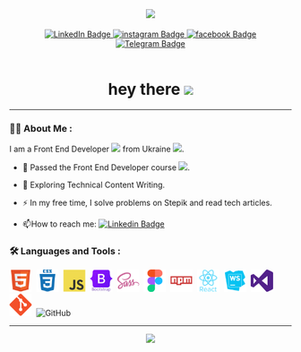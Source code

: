 <div align="center">
  <div id="header">
    <img src="https://media.giphy.com/media/m6pvmOSXuTEPaKFWBz/giphy.gif" width="150"/>
  </div><br>
  <div id="badges">
    <a href="https://www.linkedin.com/in/mykola-kozlenkov-41b221207/">
      <img src="https://img.shields.io/badge/LinkedIn-blue?style=for-the-badge&logo=linkedin&logoColor=white" alt="LinkedIn Badge"/>
    </a>
    <a href="https://www.instagram.com/nikolaikozlenkov/?igshid=ZmZhODViOGI%3D">
      <img src="https://img.shields.io/badge/instagram-red?style=for-the-badge&logo=instagram&logoColor=white" alt="instagram Badge"/>
    </a>
    <a href="https://www.facebook.com/profile.php?id=100017453857069&mibextid=ZbWKwL">
      <img src="https://img.shields.io/badge/facebook-blue?style=for-the-badge&logo=facebook&logoColor=white" alt="facebook Badge"/>
    </a>
     <a href="https://t.me/Nikolas82NG">
      <img src="https://img.shields.io/badge/Telegram-white?style=for-the-badge&logo=Telegram&logoColor=blue" alt="Telegram Badge"/>
    </a>
  </div>
  <img src="https://komarev.com/ghpvc/?username=your-github-username&style=flat-square&color=blue" alt=""/>
  <h1>
    hey there
    <img src="https://media.giphy.com/media/hvRJCLFzcasrR4ia7z/giphy.gif" width="30px"/>
  </h1>
</div>

---

### :man_technologist: About Me :
I am a Front End Developer <img src="https://media.giphy.com/media/WUlplcMpOCEmTGBtBW/giphy.gif" width="60"> from Ukraine <img src="https://media.giphy.com/media/GVdqiRZjAcYumSkCbT/giphy.gif" width="40">.
- :telescope: Passed the Front End Developer course <img src="https://edu.cbsystematics.com/assets/img/site/cbs-logo-white.svg" width="100">.

- :seedling: Exploring Technical Content Writing.

- :zap: In my free time, I solve problems on Stepik and read tech articles.

- :mailbox:How to reach me: [![Linkedin Badge](https://img.shields.io/badge/-Linkedin-blue?style=flat&logo=Linkedin&logoColor=white)](https://www.linkedin.com/in/mykola-kozlenkov-41b221207/)

### :hammer_and_wrench: Languages and Tools :
<div>
  <img src="https://github.com/devicons/devicon/blob/master/icons/html5/html5-original.svg" title="HTML5" alt="HTML" width="40" height="40"/>&nbsp;
  <img src="https://github.com/devicons/devicon/blob/master/icons/css3/css3-plain-wordmark.svg"  title="CSS3" alt="CSS" width="40" height="40"/>&nbsp;
  <img src="https://github.com/devicons/devicon/blob/master/icons/javascript/javascript-original.svg" title="JavaScript" alt="JavaScript" width="40" height="40"/>&nbsp;
  <img src="https://github.com/devicons/devicon/blob/master/icons/bootstrap/bootstrap-original-wordmark.svg" title="Bootstrap" alt="Bootstrap" width="40" height="40"/>&nbsp;
  <img src="https://github.com/devicons/devicon/blob/master/icons/sass/sass-original.svg" title="Sass" alt="Sass" width="40" height="40"/>&nbsp;
  <img src="https://github.com/devicons/devicon/blob/master/icons/figma/figma-original.svg" title="Figma" alt="Figma" width="40" height="40"/>&nbsp;
  <img src="https://github.com/devicons/devicon/blob/master/icons/npm/npm-original-wordmark.svg" title="npm" alt="npm" width="40" height="40"/>&nbsp;
  <img src="https://github.com/devicons/devicon/blob/master/icons/react/react-original-wordmark.svg" title="React" alt="React" width="40" height="40"/>&nbsp;
  <img src="https://github.com/devicons/devicon/blob/master/icons/webstorm/webstorm-plain.svg" title="WStorm" alt="WStorm" width="40" height="40"/>&nbsp;
  <img src="https://github.com/devicons/devicon/blob/master/icons/visualstudio/visualstudio-plain.svg" title="WSC"  alt="WSC" width="40" height="40"/>&nbsp;
  <img src="https://github.com/devicons/devicon/blob/master/icons/git/git-original.svg" title="Git" **alt="Git" width="40" height="40"/>&nbsp;
  <img src="https://media.giphy.com/media/du3J3cXyzhj75IOgvA/giphy.gif" title="GitHub" alt="GitHub" width="40" height="40"/>&nbsp;
</div>

---


<div align="center">
  <img src="https://media.giphy.com/media/BmmfETghGOPrW/giphy.gif" height="280"/>
</div>
